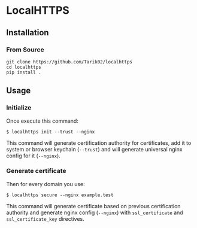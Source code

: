 # LocalHTTPS

## Installation

### From Source

```
git clone https://github.com/Tarik02/localhttps
cd localhttps
pip install .
```


## Usage

### Initialize

Once execute this command:
```
$ localhttps init --trust --nginx
```

This command will generate certification authority for certificates, add it to system or browser keychain (`--trust`) and will generate universal nginx config for it (`--nginx`).


### Generate certificate

Then for every domain you use:
```
$ localhttps secure --nginx example.test
```

This command will generate certificate based on previous certification authority and generate nginx config (`--nginx`) with `ssl_certificate` and `ssl_certificate_key` directives.
